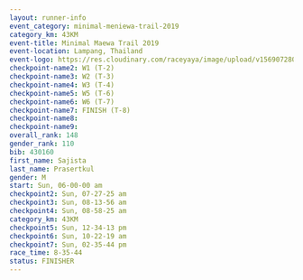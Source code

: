 ```yaml
---
layout: runner-info 
event_category: minimal-meniewa-trail-2019 
category_km: 43KM
event-title: Minimal Maewa Trail 2019 
event-location: Lampang, Thailand 
event-logo: https://res.cloudinary.com/raceyaya/image/upload/v1569072805/logo/minimal-trail_ktnvsp.jpg 
checkpoint-name2: W1 (T-2) 
checkpoint-name3: W2 (T-3) 
checkpoint-name4: W3 (T-4) 
checkpoint-name5: W5 (T-6) 
checkpoint-name6: W6 (T-7) 
checkpoint-name7: FINISH (T-8) 
checkpoint-name8: 
checkpoint-name9: 
overall_rank: 148
gender_rank: 110
bib: 430160
first_name: Sajista
last_name: Prasertkul
gender: M
start: Sun, 06-00-00 am
checkpoint2: Sun, 07-27-25 am
checkpoint3: Sun, 08-13-56 am
checkpoint4: Sun, 08-58-25 am
category_km: 43KM
checkpoint5: Sun, 12-34-13 pm
checkpoint6: Sun, 10-22-19 am
checkpoint7: Sun, 02-35-44 pm
race_time: 8-35-44
status: FINISHER
---
```

